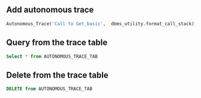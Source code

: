 ## Add autonomous trace
```sql
Autonomous_Trace('Call to Get_basic',  dbms_utility.format_call_stack);
```

## Query from the trace table
```sql
Select * from AUTONOMOUS_TRACE_TAB
```
## Delete from the trace table
```sql
DELETE from AUTONOMOUS_TRACE_TAB
```